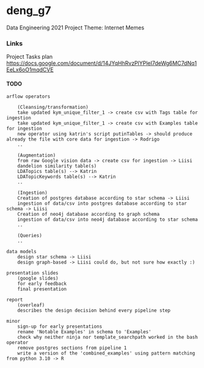 # deng_g7
Data Engineering 2021 Project Theme: Internet Memes

### Links
Project Tasks plan
https://docs.google.com/document/d/14JYqHhRvzPlYPleI7deWg6MC7dNq1EeLx6oO1mqdCVE

#### TODO

    arflow operators

        (Cleansing/transformation)
        take updated kym_unique_filter_1 -> create csv with Tags table for ingestion
        take updated kym_unique_filter_1 -> create csv with Examples table for ingestion
        new operator using katrin's script putinTables -> should produce already the file with core data for ingestion -> Rodrigo
        ..

        (Augmentation)
        from raw Google vision data -> create csv for ingestion -> Liisi
        dandelion similarity table(s)
        LDATopics table(s) --> Katrin
        LDATopicKeywords table(s) --> Katrin
        ..

        (Ingestion)
        Creation of postgres database according to star schema -> Liisi
        ingestion of data/csv into postgres database according to star schema -> Liisi
        Creation of neo4j database according to graph schema
        ingestion of data/csv into neo4j database according to star schema
        ..

        (Queries)
        ..

    data models
        design star schema -> Liisi
        design graph-based -> Liisi could do, but not sure how exactly :)

    presentation slides
        (google slides)
        for early feedback
        final presentation

    report
        (overleaf)
        describes the design decision behind every pipeline step

    minor
        sign-up for early presentations
        rename 'Notable Examples' in schema to 'Examples'
        check why neither ninja nor template_searchpath worked in the bash operator
        remove postgres sections from pipeline 1
        write a version of the 'combined_examples' using pattern matching from python 3.10 -> R
